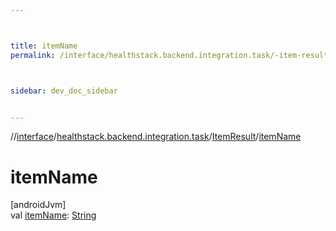 ```yaml
---



title: itemName
permalink: /interface/healthstack.backend.integration.task/-item-result/item-name.html



sidebar: dev_doc_sidebar


---
```




//[interface](/bi_interface.html)/[healthstack.backend.integration.task](../index.html)/[ItemResult](index.html)/[itemName](item-name.html)



# itemName



[androidJvm]\
val [itemName](item-name.html): [String](https://kotlinlang.org/api/latest/jvm/stdlib/kotlin/-string/index.html)






